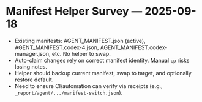 # Manifest Helper Survey — 2025-09-18

- Existing manifests: AGENT_MANIFEST.json (active), AGENT_MANIFEST.codex-4.json, AGENT_MANIFEST.codex-manager.json, etc. No helper to swap.
- Auto-claim changes rely on correct manifest identity. Manual `cp` risks losing notes.
- Helper should backup current manifest, swap to target, and optionally restore default.
- Need to ensure CI/automation can verify via receipts (e.g., `_report/agent/.../manifest-switch.json`).
